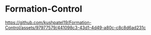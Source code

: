 # Formation-Control


https://github.com/kushpatel19/Formation-Control/assets/97977579/441098c3-43d1-4d49-a80c-c8c8d6ad231c

